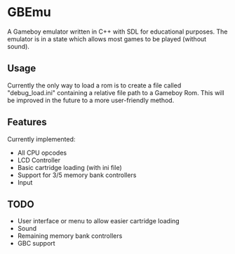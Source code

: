 # GBEmu
A Gameboy emulator written in C++ with SDL for educational purposes. The emulator is in a state which allows most games to be played (without sound).

## Usage
Currently the only way to load a rom is to create a file called "debug_load.ini" containing a relative file path to a Gameboy Rom. This will be improved in the future to a more user-friendly method.

## Features
Currently implemented:
 - All CPU opcodes
 - LCD Controller
 - Basic cartridge loading (with ini file)
 - Support for 3/5 memory bank controllers
 - Input
 
## TODO
 - User interface or menu to allow easier cartridge loading
 - Sound
 - Remaining memory bank controllers
 - GBC support
